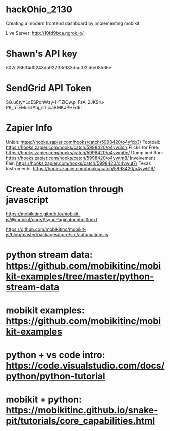 # hackOhio_2130
 Creating a modern frontend dashboard by implementing mobikit

 Live Server:
http://10fd9bca.ngrok.io/

 # Shawn's API key
 502c26634d0243db92233e183d5cf02c6e08536e  

 # SendGrid API Token
 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

 # Zapier Info
Union: https://hooks.zapier.com/hooks/catch/5998420/o4yfcb3/
Football: https://hooks.zapier.com/hooks/catch/5998420/o4yw3cr/
Flicks for Free: https://hooks.zapier.com/hooks/catch/5998420/o4ywm0e/
Dump and Run: https://hooks.zapier.com/hooks/catch/5998420/o4ywtm8/
Involvement Fair: https://hooks.zapier.com/hooks/catch/5998420/o4ywut7/
Texas Instruments: https://hooks.zapier.com/hooks/catch/5998420/o4yw619/

# Create Automation through javascript
https://mobikitinc.github.io/mobikit-js/@mobikit/core/AsyncPaginator.html#next

https://github.com/mobikitinc/mobikit-js/blob/master/packages/core/src/automations.js


# python stream data: https://github.com/mobikitinc/mobikit-examples/tree/master/python-stream-data

# mobikit examples: https://github.com/mobikitinc/mobikit-examples

# python + vs code intro: https://code.visualstudio.com/docs/python/python-tutorial

# mobikit + python: https://mobikitinc.github.io/snake-pit/tutorials/core_capabilities.html
